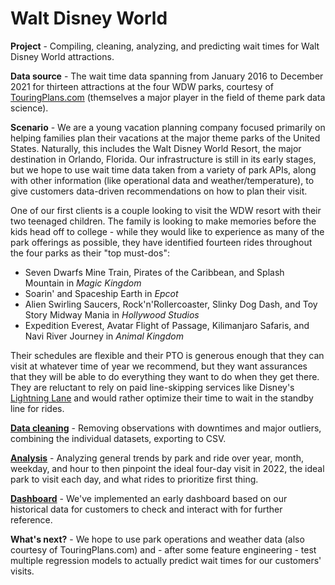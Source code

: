 # Walt Disney World
**Project** - Compiling, cleaning, analyzing, and predicting wait times for Walt Disney World attractions.

**Data source** - The wait time data spanning from January 2016 to December 2021 for thirteen attractions at the four WDW parks, courtesy of [TouringPlans.com](https://touringplans.com/blog/disney-world-wait-times-available-for-data-science-and-machine-learning/) (themselves a major player in the field of theme park data science).

**Scenario** - We are a young vacation planning company focused primarily on helping families plan their vacations at the major theme parks of the United States. Naturally, this includes the Walt Disney World Resort, the major destination in Orlando, Florida. Our infrastructure is still in its early stages, but we hope to use wait time data taken from a variety of park APIs, along with other information (like operational data and weather/temperature), to give customers data-driven recommendations on how to plan their visit.

One of our first clients is a couple looking to visit the WDW resort with their two teenaged children. The family is looking to make memories before the kids head off to college - while they would like to experience as many of the park offerings as possible, they have identified fourteen rides throughout the four parks as their "top must-dos":
- Seven Dwarfs Mine Train, Pirates of the Caribbean, and Splash Mountain in _Magic Kingdom_
- Soarin' and Spaceship Earth in _Epcot_
- Alien Swirling Saucers, Rock'n'Rollercoaster, Slinky Dog Dash, and Toy Story Midway Mania in _Hollywood Studios_
- Expedition Everest, Avatar Flight of Passage, Kilimanjaro Safaris, and Navi River Journey in _Animal Kingdom_

Their schedules are flexible and their PTO is generous enough that they can visit at whatever time of year we recommend, but they want assurances that they will be able to do everything they want to do when they get there. They are reluctant to rely on paid line-skipping services like Disney's [Lightning Lane](https://disneyworld.disney.go.com/genie/lightning-lane/) and would rather optimize their time to wait in the standby line for rides.

**[Data cleaning](https://github.com/sara-fisher/wdw-waits/blob/main/WDW%20-%20Data%20Cleaning.ipynb)** - Removing observations with downtimes and major outliers, combining the individual datasets, exporting to CSV.

**[Analysis](https://github.com/sara-fisher/wdw-waits/blob/main/WDW%20-%20Data%20Viz%20and%20Analysis.ipynb)** - Analyzing general trends by park and ride over year, month, weekday, and hour to then pinpoint the ideal four-day visit in 2022, the ideal park to visit each day, and what rides to prioritize first thing.

**[Dashboard](https://public.tableau.com/app/profile/sara5821/viz/WaltDisneyWorldWaitTimes2015-2021/Dashboard1)** - We've implemented an early dashboard based on our historical data for customers to check and interact with for further reference.

**What's next?** - We hope to use park operations and weather data (also courtesy of TouringPlans.com) and - after some feature engineering - test multiple regression models to actually predict wait times for our customers' visits.
